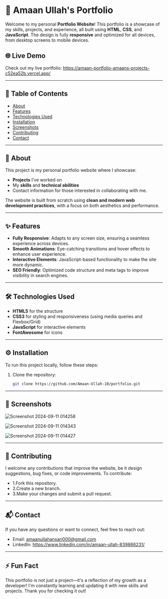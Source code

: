 # 🌟 Amaan Ullah's Portfolio

Welcome to my personal **Portfolio Website**! This portfolio is a showcase of my skills, projects, and experience, all built using **HTML**, **CSS**, and **JavaScript**. The design is fully **responsive** and optimized for all devices, from desktop screens to mobile devices.

## 🌐 Live Demo
Check out my live portfolio: https://amaan-portfolio-amaans-projects-c52ea52b.vercel.app/

---

## 📜 Table of Contents
- [About](#about)
- [Features](#features)
- [Technologies Used](#technologies-used)
- [Installation](#installation)
- [Screenshots](#screenshots)
- [Contributing](#contributing)
- [Contact](#contact)

---

## 📖 About
This project is my personal portfolio website where I showcase:
- **Projects** I’ve worked on
- My **skills** and **technical abilities**
- Contact information for those interested in collaborating with me.

The website is built from scratch using **clean and modern web development practices**, with a focus on both aesthetics and performance.

---

## ✨ Features
- **Fully Responsive**: Adapts to any screen size, ensuring a seamless experience across devices.
- **Smooth Animations**: Eye-catching transitions and hover effects to enhance user experience.
- **Interactive Elements**: JavaScript-based functionality to make the site more dynamic.
- **SEO Friendly**: Optimized code structure and meta tags to improve visibility in search engines.

---

## 🛠️ Technologies Used
- **HTML5** for the structure
- **CSS3** for styling and responsiveness (using media queries and Flexbox/Grid)
- **JavaScript** for interactive elements
- **FontAwesome** for icons

---

## ⚙️ Installation
To run this project locally, follow these steps:

1. Clone the repository:
   ```bash
   git clone https://github.com/Amaan-Ullah-10/portfolio.git

---

## 📸 Screenshots
![Screenshot 2024-09-11 014258](https://github.com/user-attachments/assets/1d337f3a-bbb2-44fb-81a7-661708c3b0b7)

![Screenshot 2024-09-11 014343](https://github.com/user-attachments/assets/bb1a3b95-52ad-4bd5-98c8-72bbb24fb3dc)

![Screenshot 2024-09-11 014427](https://github.com/user-attachments/assets/a10afa08-bd9e-4f1b-86c6-1c8123bc2532)

---


## 🤝 Contributing
I welcome any contributions that improve the website, be it design suggestions, bug fixes, or code improvements. To contribute:

- 1.Fork this repository.
- 2.Create a new branch.
- 3.Make your changes and submit a pull request.

---

## 📬 Contact
If you have any questions or want to connect, feel free to reach out:

- Email: amaanullahansari000@gmail.com
- LinkedIn: https://www.linkedin.com/in/amaan-ullah-839866231/

---

## ⚡ Fun Fact
This portfolio is not just a project—it's a reflection of my growth as a developer! I'm constantly learning and updating it with new skills and projects. Thank you for checking it out!


